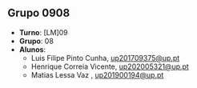 ## Grupo 0908

* **Turno**: [LM]09
* **Grupo**: 08
* **Alunos**:
    - Luis Filipe Pinto Cunha, up201709375@up.pt    
    - Henrique Correia Vicente, up202005321@up.pt
    - Matias Lessa Vaz , up201900194@up.pt
